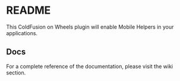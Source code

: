 # README

This ColdFusion on Wheels plugin will enable Mobile Helpers in your applications.

## Docs

For a complete reference of the documentation, please visit the wiki section.